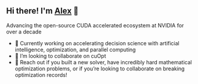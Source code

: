 ## Hi there! I'm [Alex](https://www.linkedin.com/in/alexfender/) 👋
Advancing the open-source CUDA accelerated ecosystem at NVIDIA for over a decade

- 🔭 Currently working on accelerating decision science with artificial intelligence, optimization, and parallel computing
- 🌱 I’m looking to collaborate on cuOpt
- 💬 Reach out if you built a new solver, have incredibly hard mathematical optimization problems, or if you’re looking to collaborate on breaking optimization records!
